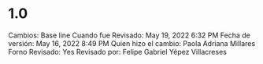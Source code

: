 # 1.0

Cambios: Base line
Cuando fue Revisado: May 19, 2022 6:32 PM
Fecha de  versión: May 16, 2022 8:49 PM
Quien hizo el cambio: Paola Adriana Millares Forno
Revisado: Yes
Revisado por: Felipe Gabriel Yépez Villacreses